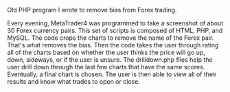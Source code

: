 Old PHP program I wrote to remove bias from Forex trading.

Every evening, MetaTrader4 was programmed to take a screenshot of about 30 Forex currency pairs. This set of scripts is composed of HTML, PHP, and MySQL. The code crops the charts to remove the name of the Forex pair. That's what removes the bias. Then the code takes the user through rating all of the charts based on whether the user thinks the price will go up, down, sideways, or if the user is unsure. The drilldown.php files help the user drill down through the last few charts that have the same scores. Eventually, a final chart is chosen. The user is then able to view all of their results and know what trades to open or close.